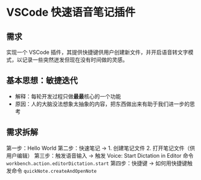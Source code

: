 # VSCode 快速语音笔记插件

## 需求
实现一个 VSCode 插件，其提供快捷键供用户创建新文件，并开启语音转文字模式，以记录一些突然迸发但现在没有时间做的灵感。

## 基本思想：敏捷迭代
- 解释：每轮开发过程只做**最最**核心的一个功能
- 原因：人的大脑没法想象太抽象的内容，把东西做出来有助于我们进一步的思考

## 需求拆解

第一步：Hello World
第二步：快速笔记 -> 1. 创建笔记文件 2. 打开笔记文件（供用户编辑）
第三步：触发语音输入 -> 触发 Voice: Start Dictation in Editor 命令 `workbench.action.editorDictation.start`
第四步：快捷键 -> 如何用快捷键触发命令 `quickNote.createAndOpenNote`
